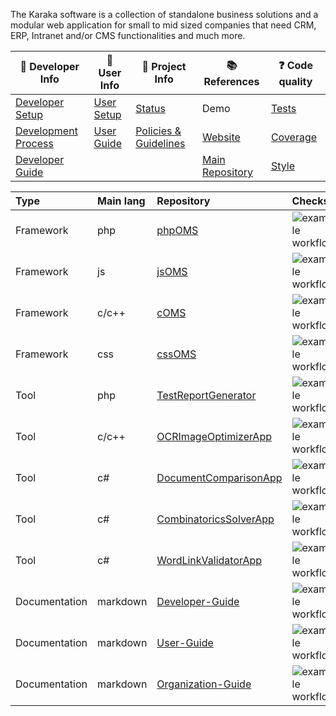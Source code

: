 The Karaka software is a collection of standalone business solutions and a modular web application for small to mid sized companies that need CRM, ERP, Intranet and/or CMS functionalities and much more.

<div align="center">

| :orange_book: Developer Info | :green_book: User Info | :blue_book: Project Info | :books: References | :question: Code quality |
| ---------------------------- | ---------------------- | ------------------------ | ------------------ | ----------------------- |
| [Developer Setup](https://github.com/Karaka-Management/Developer-Guide/blob/develop/general/setup.md) | [User Setup](https://github.com/Karaka-Management/Documentation/blob/develop/setup/install.md) | [Status](https://github.com/Karaka-Management/Docs/blob/master/Project/PROJECT.md) | Demo | [Tests](https://github.com/Karaka-Management/Organization-Guide/blob/master/Processes/01_Development.md#tests) |
| [Development Process](https://github.com/Karaka-Management/Organization-Guide/blob/master/Processes/01_Development.md) | [User Guide](https://github.com/Karaka-Management/Documentation) | [Policies & Guidelines](https://github.com/Karaka-Management/Docs/tree/master/Policies%20%26%20Guidelines) | [Website](https://jingga.app) | [Coverage](https://github.com/Karaka-Management/Developer-Guide/blob/develop/quality/inspections.md#how-and-what-to-test) |
| [Developer Guide](https://github.com/Karaka-Management/Developer-Guide) | | | [Main Repository](https://github.com/Karaka-Management/Karaka) | [Style](https://github.com/Karaka-Management/Organization-Guide/blob/master/Processes/01_Development.md#code-style) |

</div>
<div align="center">

| Type      | Main lang | Repository | Checks |
| :-------- | :-------- | :--------- | :----- |
| Framework | php       | [phpOMS](https://github.com/Karaka-Management/phpOMS)     | ![example workflow](https://github.com/Karaka-Management/phpOMS/actions/workflows/main.yml/badge.svg) |
| Framework | js        | [jsOMS](https://github.com/Karaka-Management/jsOMS)      | ![example workflow](https://github.com/Karaka-Management/jsOMS/actions/workflows/main.yml/badge.svg) |
| Framework | c/c++     | [cOMS](https://github.com/Karaka-Management/cOMS)       | ![example workflow](https://github.com/Karaka-Management/cOMS/actions/workflows/main.yml/badge.svg) |
| Framework | css       | [cssOMS](https://github.com/Karaka-Management/cssOMS)     | ![example workflow](https://github.com/Karaka-Management/cssOMS/actions/workflows/main.yml/badge.svg) |
| Tool      | php       | [TestReportGenerator](https://github.com/Karaka-Management/TestReportGenerator) | ![example workflow](https://github.com/Karaka-Management/TestReportGenerator/actions/workflows/main.yml/badge.svg) |
| Tool      | c/c++     | [OCRImageOptimizerApp](https://github.com/Karaka-Management/OCRImageOptimizerApp) | ![example workflow](https://github.com/Karaka-Management/OCRImageOptimizerApp/actions/workflows/main.yml/badge.svg) |
| Tool      | c#        | [DocumentComparisonApp](https://github.com/Karaka-Management/DocumentComparisonApp) | ![example workflow](https://github.com/Karaka-Management/DocumentComparisonApp/actions/workflows/main.yml/badge.svg) |
| Tool      | c#        | [CombinatoricsSolverApp](https://github.com/Karaka-Management/CombinatoricsSolverApp) | ![example workflow](https://github.com/Karaka-Management/CombinatoricsSolverApp/actions/workflows/main.yml/badge.svg) |
| Tool      | c#        | [WordLinkValidatorApp](https://github.com/Karaka-Management/WordLinkValidatorApp) | ![example workflow](https://github.com/Karaka-Management/WordLinkValidatorApp/actions/workflows/main.yml/badge.svg) |
| Documentation | markdown   | [Developer-Guide](https://github.com/Karaka-Management/Developer-Guide) | ![example workflow](https://github.com/Karaka-Management/Developer-Guide/actions/workflows/main.yml/badge.svg) |
| Documentation | markdown   | [User-Guide](https://github.com/Karaka-Management/User-Guide) | ![example workflow](https://github.com/Karaka-Management/User-Guide/actions/workflows/main.yml/badge.svg) |
| Documentation | markdown   | [Organization-Guide](https://github.com/Karaka-Management/Organization-Guide) | ![example workflow](https://github.com/Karaka-Management/Organization-Guide/actions/workflows/main.yml/badge.svg) |

</div>
